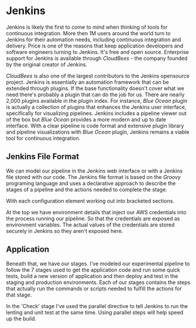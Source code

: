 # Jenkins

Jenkins is likely the first to come to mind when thinking of tools for continuous integration. More then 1M users around the world turn to Jenkins for their automation needs, including continuous integration and delivery. Price is one of the reasons that keep application developers and software engineers turning to Jenkins. It's free and open source. Enterprise support for Jenkins is available through *CloudBees* - the company founded by the original creator of Jenkins. 

*CloudBees* is also one of the largest contributors to the Jenkins opensource project. Jenkins is essentially an automation framework that can be extended through plugins. If the base functionality doesn't cover what we need there's probably a plugin that can do the job for us. There are nearly 2,000 plugins available in the plugin index. For instance, *Blue Ocean* plugin is actually a collection of plugins that enhances the Jenkins user interface, specifically for visualizing pipelines. Jenkins includes a pipeline viewer out of the box but *Blue Ocean* provides a more modern and up to date interface. With a clear pipeline is code format and extensive plugin library and pipeline visualizations with *Blue Ocean* plugin, Jenkins remains a viable tool for continuous integration.

## Jenkins File Format

We can model our pipeline in the Jenkins web interface or with a Jenkins file stored with our code. The Jenkins file format is based on the *Groovy* programing language and uses a declarative approach to describe the stages of a pipeline and the actions needed to complete the stage. 

With each configuration element working out into bracketed sections. 

At the top we have environment details that inject our AWS credentials into the process running our pipeline. So that the credentials are exposed as environment variables. The actual values of the credentials are stored securely in Jenkins so they aren't exposed here. 

## Application

Beneath that, we have our stages. I've modeled our experimental pipeline to follow the 7 stages used to get the application code and run some quick tests, build a new version of application and then deploy and test in the staging and production environments. Each of our stages contains the steps that actually run the commands or scripts needed to fulfill the actions for that stage. 

In the 'Check' stage I've used the parallel directive to tell Jenkins to run the lenting and unit test at the same time. Using parallel steps will help speed up the build.
